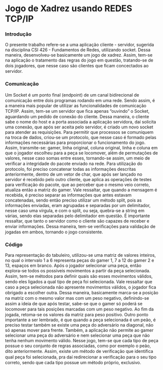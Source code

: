 # Jogo de Xadrez usando REDES TCP/IP

### Introdução
O presente trabalho refere-se a uma aplicação cliente - servidor, sugerida na disciplina CSI 426 - Fundamentos de Redes, utilizando socket. Dessa maneira, desenvolveu-se basicamente um jogo de xadrez. Assim, tem-se na aplicação o tratamento das regras do jogo em questão, tratando-se de dois jogadores, que nesse caso são clientes que ﬁcam concectados ao servidor.

### Comunicação
Um Socket é um ponto ﬁnal (endpoint) de um canal bidirecional de comunicação entre dois programas rodando em uma rede. Sendo assim, é a maneira mais popular de utilizar as funcionalidades de comunicação TCP/IP. Assim, tem-se um servidor que ﬁca apenas “ouvindo” o Socket, aguardando um pedido de conexão do cliente. Dessa maneira, o cliente sabe o nome do host e a porta associada a aplicação servidora, daí solicita uma conexão, que após ser aceita pelo servidor, é criado um novo socket para atender as requisições. Para permitir que processos se comuniquem na troca de dados, criou-se um protocolo, que nesse caso é formado pelas informações necessárias para proporcionar o funcionamento do jogo. Assim, transmite-se: gamer, linha original, coluna original, linha e coluna em que o jogador escolheu para a peça se locomover, além de permutações de valores, nesse caso somas entre esses, tornando-se assim, um meio de veriﬁcar a integridade do pacote enviado na rede. Para utilização do protocolo, foi preciso concatenar todas as informações descritas anteriormente, dentro de um vetor de char, que após ser lançado no servidor é recebido pelo outro cliente, que aplica as operações de testes para verificação do pacote, que ao perceber que o mesmo veio correto, atualiza então a matriz do gamer. Vale ressaltar, que quando a mensagem é recebida, é preciso separar as informações que antes estavam concatenadas, sendo então preciso utilizar um método split, pois as informações enviadas, eram agrupadas e separadas por um delimitador, nesse caso uma vírgula, e com o split, ou seja, quebra-se a string em várias, sendo elas separadas pelo delimitador em questão. É importante ressaltar, que tanto o servidor como o cliente são capazes de receber e enviar informações. Dessa maneira, tem-se veriﬁcações para validação de jogadas em ambos, tornando o jogo consistente.

### Código
Para representação do tabuleiro, utilizou-se uma matriz de valores inteiros, no qual o intervalo 1 a 6 representa peças do gamer 1, 7 a 12 do gamer 2 e 13, espaços em branco. Após o jogador selecionar uma peça, então explora-se todos os possíveis movimentos a partir da peça selecionada. Assim, tem-se métodos para deﬁnir quais são esses movimentos válidos, sendo eles ligados a qual tipo de peça foi selecionada. Vale ressaltar que caso a peça selecionada não apresente movimentos válidos, o jogador ﬁca obrigado a escolher outra. Dessa maneira, basicamente marca-se a posição na matriz com o mesmo valor mas com um peso negativo, deﬁnindo-se assim a ideia de que após testar, sabe-se que o gamer só poderá se locomover para tais posições marcadas com um peso negativo. Ao ﬁm da jogada, retoma-se os valores da matriz para peso positivo. Outro ponto importante a ser lembrado, é que quando a peça selecionada é um peão, é preciso testar também se existe uma peça do adversário na diagonal, não só apenas mover para frente. Também, a aplicação não permite ao gamer selecionar uma peça do adversário e nem selecionar uma peça que não tenha nenhum movimento válido. Nesse jogo, tem-se que cada tipo de peça possue o seu conjunto de regras associadas, como por exemplo o peão, dito anteriormente. Assim, existe um método de veriﬁcação que identiﬁca qual peça foi selecionada, pra daí redirecionar a veriﬁcação para o seu tipo correto, sendo que cada tipo possue um método próprio, exclusivo.
